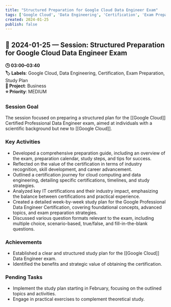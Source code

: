 ```yaml
---
title: "Structured Preparation for Google Cloud Data Engineer Exam"
tags: ['Google Cloud', 'Data Engineering', 'Certification', 'Exam Preparation', 'Study Plan']
created: 2024-01-25
publish: false
---
```


## 📅 2024-01-25 — Session: Structured Preparation for Google Cloud Data Engineer Exam

**🕒 03:00–03:40**  
**🏷️ Labels**: Google Cloud, Data Engineering, Certification, Exam Preparation, Study Plan  
**📂 Project**: Business  
**⭐ Priority**: MEDIUM  


### Session Goal
The session focused on preparing a structured plan for the [[Google Cloud]] Certified Professional Data Engineer exam, aimed at individuals with a scientific background but new to [[Google Cloud]].

### Key Activities
- Developed a comprehensive preparation guide, including an overview of the exam, preparation calendar, study steps, and tips for success.
- Reflected on the value of the certification in terms of industry recognition, skill development, and career advancement.
- Outlined a certification journey for cloud computing and data engineering, detailing specific certifications, timelines, and study strategies.
- Analyzed key IT certifications and their industry impact, emphasizing the balance between certifications and practical experience.
- Created a detailed week-by-week study plan for the Google Professional Data Engineer Certification, covering foundational concepts, advanced topics, and exam preparation strategies.
- Discussed various question formats relevant to the exam, including multiple choice, scenario-based, true/false, and fill-in-the-blank questions.

### Achievements
- Established a clear and structured study plan for the [[Google Cloud]] Data Engineer exam.
- Identified the benefits and strategic value of obtaining the certification.

### Pending Tasks
- Implement the study plan starting in February, focusing on the outlined topics and activities.
- Engage in practical exercises to complement theoretical study.
